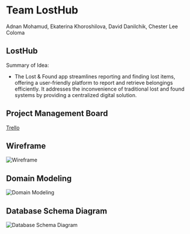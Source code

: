 # Team LostHub

Adnan Mohamud, Ekaterina Khoroshilova, David Danilchik, Chester Lee Coloma

## LostHub

Summary of Idea:

- The Lost & Found app streamlines reporting and finding lost items, offering a user-friendly platform to report and retrieve belongings efficiently. It addresses the inconvenience of traditional lost and found systems by providing a centralized digital solution.

## Project Management Board

[Trello](https://trello.com/b/K503Pxff/losthub)

## Wireframe

![Wireframe]()

## Domain Modeling

![Domain Modeling]()

## Database Schema Diagram

![Database Schema Diagram]()
